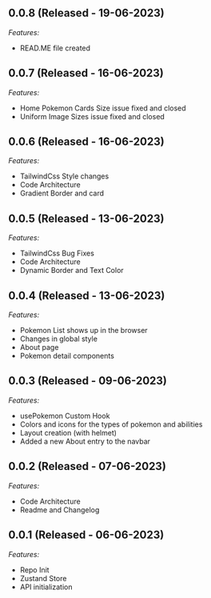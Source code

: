## 0.0.8 (Released - 19-06-2023)

_Features:_

-   READ.ME file created

## 0.0.7 (Released - 16-06-2023)

_Features:_

-   Home Pokemon Cards Size issue fixed and closed
-   Uniform Image Sizes issue fixed and closed

## 0.0.6 (Released - 16-06-2023)

_Features:_

-   TailwindCss Style changes
-   Code Architecture
-   Gradient Border and card

## 0.0.5 (Released - 13-06-2023)

_Features:_

-   TailwindCss Bug Fixes
-   Code Architecture
-   Dynamic Border and Text Color

## 0.0.4 (Released - 13-06-2023)

_Features:_

-   Pokemon List shows up in the browser
-   Changes in global style
-   About page
-   Pokemon detail components

## 0.0.3 (Released - 09-06-2023)

_Features:_

-   usePokemon Custom Hook
-   Colors and icons for the types of pokemon and abilities
-   Layout creation (with helmet)
-   Added a new About entry to the navbar

## 0.0.2 (Released - 07-06-2023)

_Features:_

-   Code Architecture
-   Readme and Changelog

## 0.0.1 (Released - 06-06-2023)

_Features:_

-   Repo Init
-   Zustand Store
-   API initialization
